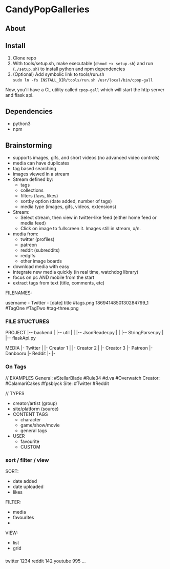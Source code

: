 # CandyPopGalleries

## About

## Install

1. Clone repo
2. With tools/setup.sh, make executable (`chmod +x setup.sh`) and run (`./setup.sh`) to install python and npm dependencies
3. (Optional) Add symbolic link to tools/run.sh \
`sudo ln -fs INSTALL_DIR/tools/run.sh /usr/local/bin/cpop-gall`

Now, you'll have a CL utility called `cpop-gall` which will start the http server and flask api. 

## Dependencies

- python3
- npm

## Brainstorming


- supports images, gifs, and short videos (no advanced video controls)
- media can have duplicates
- tag based searching
- images viewed in a stream
- Stream defined by:
	- tags
	- collections
	- filters (favs, likes)
	- sortby option (date added, number of tags)
	- media type (images, gifs, videos, extensions)
- Stream:
	- Select stream, then view in twitter-like feed (either home feed or media feed)
	- Click on image to fullscreen it. Images still in stream, x/n. 
- media from:
	- twitter (profiles)
	- patreon
	- reddit (subreddits)
	- redgifs
	- other image boards
- download media with easy
- integrate new media quickly (in real time, watchdog library)
- focus on pc AND mobile from the start
- extract tags from text (title, comments, etc)




FILENAMES:

username - Twitter - [date] title #tags.png
1869414850130284799_1 #TagOne #TagTwo #tag-three.png



### FILE STUCTURES

PROJECT
|-- backend
|	|-- util
|	|	|-- JsonReader.py
|	|	|-- StringParser.py
|	|-- flaskApi.py



MEDIA
|- Twitter
|  |- Creator 1
|  |- Creator 2
|  |- Creator 3
|- Patreon
|- Danbooru
|- Reddit
|- 
|- 



### On Tags

// EXAMPLES
General: #StellarBlade #Rule34 #d.va #Overwatch
Creator: #CalamariCakes #fpsblyck
Site: #Twitter #Reddit


// TYPES
- creator/artist (group)
- site/platform (source)
- CONTENT TAGS
  - character
  - game/show/movie
  - general tags
- USER
  - favourite
  - CUSTOM



### sort / filter / view

SORT:
- date added
- date uploaded
- likes

FILTER:
- media
- favourites
- 

VIEW:
- list
- grid




###


twitter		1234
reddit		 142
youtube		 995
...

